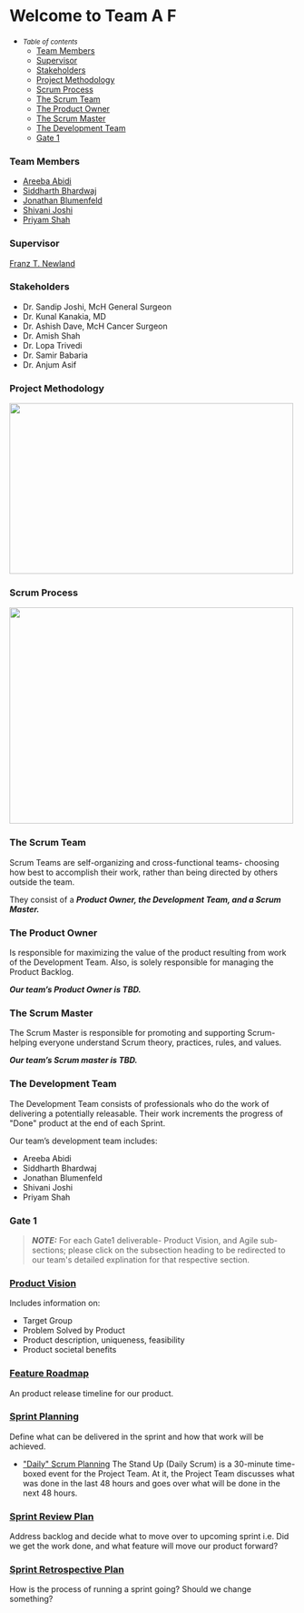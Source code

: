 # Welcome to Team A F

- <small><i>Table of contents</i></small>
    + [Team Members](#team-members)
    + [Supervisor](#supervisor)
    + [Stakeholders](#stakeholders)
    + [Project Methodology](#project-methodology)
    + [Scrum Process](#scrum-process)
    + [The Scrum Team](#the-scrum-team)
    + [The Product Owner](#the-product-owner)
    + [The Scrum Master](#the-scrum-master)
    + [The Development Team](#the-development-team)
    + [Gate 1](#gate-1)
    
### Team Members
* [Areeba Abidi](https://eclass.yorku.ca/eclass/user/view.php?id=31348&course=6123)
* [Siddharth Bhardwaj](https://eclass.yorku.ca/eclass/user/view.php?id=23776&course=6123)
* [Jonathan Blumenfeld](https://eclass.yorku.ca/eclass/user/view.php?id=38821&course=6123)
* [Shivani Joshi](https://eclass.yorku.ca/eclass/user/view.php?id=22345&course=6123)
* [Priyam Shah](https://eclass.yorku.ca/eclass/user/view.php?id=39145&course=6123)

### Supervisor
[Franz T. Newland](https://eclass.yorku.ca/eclass/user/view.php?id=8056&course=6123)

### Stakeholders
* Dr. Sandip Joshi, McH General Surgeon
* Dr. Kunal Kanakia, MD
* Dr. Ashish Dave, McH Cancer Surgeon
* Dr. Amish Shah
* Dr. Lopa Trivedi
* Dr. Samir Babaria
* Dr. Anjum Asif

### Project Methodology
<img src="images/im2.png" alt=" " class="inline" width="500" height="300"/>


### Scrum Process
<img src="images/im3.png" alt=" " class="inline" width="500" height="380"/>

### The Scrum Team 

Scrum Teams are self-organizing and cross-functional teams- choosing how best to accomplish their work, rather than being directed by others outside the team.

They consist of a ***Product Owner, the Development Team, and a Scrum Master.***

### The Product Owner
Is responsible for maximizing the value of the product resulting from work of the Development Team. Also, is solely responsible for managing the Product Backlog.

***Our team’s Product Owner is TBD.***


### The Scrum Master
The Scrum Master is responsible for promoting and supporting Scrum- helping everyone understand Scrum theory, practices, rules, and values.

***Our team’s Scrum master is TBD.***

### The Development Team
The Development Team consists of professionals who do the work of delivering a potentially releasable. Their work increments the progress of "Done" product at the end of each Sprint.

Our team’s development team includes:
* Areeba Abidi
* Siddharth Bhardwaj
* Jonathan Blumenfeld
* Shivani Joshi
* Priyam Shah

### Gate 1

> **_NOTE:_** For each Gate1 deliverable- Product Vision, and Agile sub-sections; please click on the subsection heading to be redirected to our team's detailed explination for that respective section.

### [Product Vision](docs/product-vision.md) 

Includes information on:
   * Target Group 
   * Problem Solved by Product
   * Product description, uniqueness, feasibility
   * Product societal benefits

### [Feature Roadmap](docs/feature-roadmap.md)
An product release timeline for our product. 

### [Sprint Planning](docs/sprint-planning.md)
Define what can be delivered in the sprint and how that work will be achieved.
* ["Daily" Scrum Planning](docs/sprint-planning.md)
The Stand Up (Daily Scrum) is a 30-minute time-boxed event for the Project Team. At it, the Project Team discusses what was done in the last 48 hours and goes over what will be done in the next 48 hours.

### [Sprint Review Plan](docs/sprint-review.md)
Address backlog and decide what to move over to upcoming sprint i.e. Did we get the work done, and what feature will move our product forward?

### [Sprint Retrospective Plan](docs/sprint-retrospective.md)
How is the process of running a sprint going? Should we change something?

